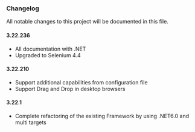 ### Changelog
All notable changes to this project will be documented in this file.

#### 3.22.236
+ All documentation with .NET
+ Upgraded to Selenium 4.4

#### 3.22.210
+ Support additional capabilities from configuration file
+ Support Drag and Drop in desktop browsers


#### 3.22.1
+ Complete refactoring of the existing Framework by using .NET6.0 and multi targets 
